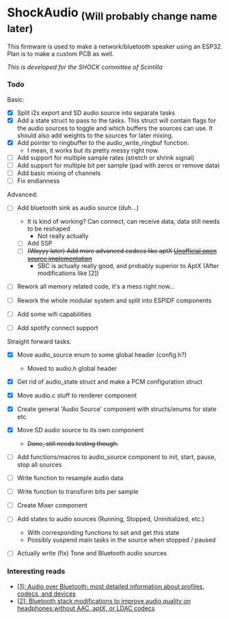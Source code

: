 # ShockAudio <sub>(Will probably change name later)</sub>

This firmware is used to make a network/bluetooth speaker using an ESP32. Plan is to make a custom PCB as well.

*This is developed for the SHOCK committee of Scintilla*

### Todo
Basic:
- [x] Split i2s export and SD audio source into separate tasks
- [x] Add a state struct to pass to the tasks. This struct will contain flags for the audio sources to toggle and which buffers the sources can use. It should also add weights to the sources for later mixing.
- [x] Add pointer to ringbuffer to the audio\_write\_ringbuf function.
    - I mean, it works but its pretty messy right now.
- [ ] Add support for multiple sample rates (stretch or shrink signal)
- [ ] Add support for multiple bit per sample (pad with zeros or remove data)
- [ ] Add basic mixing of channels
- [ ] Fix endianness

Advanced:
- [ ] Add bluetooth sink as audio source (duh...)
    - It is kind of working? Can connect, can receive data, data still needs to be reshaped
        - Not really actually
    - [ ] Add SSP
    - [ ] ~~(Wayyy later) Add more advanced codecs like aptX [Unofficial open source implementation](https://github.com/Arkq/openaptx)~~
        - SBC is actually really good, and probably superior to AptX (After modifications like [2])
- [ ] Rework all memory related code, it's a mess right now...
- [ ] Rework the whole modular system and split into ESPIDF components
- [ ] Add some wifi capabilities
- [ ] Add spotify connect support 


Straight forward tasks:
- [x] Move audio\_source enum to some global header (config.h?)
    - Moved to audio.h global header
- [x] Get rid of audio\_state struct and make a PCM configuration struct
- [x] Move audio.c stuff to renderer component
- [x] Create general 'Audio Source' component with structs/enums for state etc
- [x] Move SD audio source to its own component
    - ~~Done, still needs testing though.~~
- [ ] Add functions/macros to audio_source component to init, start, pause, stop all sources
- [ ] Write function to resample audio data
- [ ] Write function to transform bits per sample
- [ ] Create Mixer component
- [ ] Add states to audio sources (Running, Stopped, Uninitialized, etc.)
    - With corresponding functions to set and get this state
    - Possibly suspend main tasks in the source when stopped / paused
- [ ] Actually write (fix) Tone and Bluetooth audio sources


### Interesting reads
- [[1]: Audio over Bluetooth: most detailed information about profiles, codecs, and devices](https://habr.com/en/post/456182/)
- [[2]: Bluetooth stack modifications to improve audio quality on headphones without AAC, aptX, or LDAC codecs](https://habr.com/en/post/456476/)
